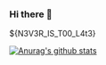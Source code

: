 ### Hi there 👋
${N3V3R_IS_T00_L4t3}

[![Anurag's github stats](https://github-readme-stats.vercel.app/api?username=DamianRz)](https://github.com/anuraghazra/github-readme-stats)

<!--
**DamianRz/DamianRz** is a ✨ _special_ ✨ repository because its `README.md` (this file) appears on your GitHub profile.

Here are some ideas to get you started:

- 🔭 I’m currently working on ...
- 🌱 I’m currently learning ...
- 👯 I’m looking to collaborate on ...
- 🤔 I’m looking for help with ...
- 💬 Ask me about ...
- 📫 How to reach me: ...
- 😄 Pronouns: ...
- ⚡ Fun fact: ...
-->
